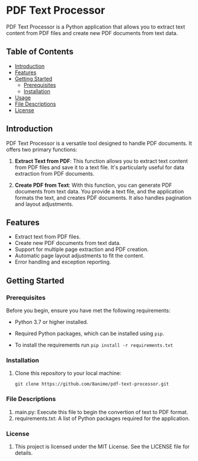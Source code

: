 # PDF Text Processor

PDF Text Processor is a Python application that allows you to extract text content from PDF files and create new PDF documents from text data.

## Table of Contents
- [Introduction](#introduction)
- [Features](#features)
- [Getting Started](#getting-started)
  - [Prerequisites](#prerequisites)
  - [Installation](#installation)
- [Usage](#usage)
- [File Descriptions](#file-descriptions)
- [License](#license)

## Introduction

PDF Text Processor is a versatile tool designed to handle PDF documents. It offers two primary functions:

1. **Extract Text from PDF**: This function allows you to extract text content from PDF files and save it to a text file. It's particularly useful for data extraction from PDF documents.

2. **Create PDF from Text**: With this function, you can generate PDF documents from text data. You provide a text file, and the application formats the text, and creates PDF documents. It also handles pagination and layout adjustments.

## Features

- Extract text from PDF files.
- Create new PDF documents from text data.
- Support for multiple page extraction and PDF creation.
- Automatic page layout adjustments to fit the content.
- Error handling and exception reporting.

## Getting Started

### Prerequisites

Before you begin, ensure you have met the following requirements:

- Python 3.7 or higher installed.
- Required Python packages, which can be installed using `pip`.

- To install the requirements run `pip install -r requirements.txt`

### Installation

1. Clone this repository to your local machine:

   ```shell
   git clone https://github.com/8anime/pdf-text-processor.git

### File Descriptions

1. main.py: Execute this file to begin the convertion of text to PDF format.
2. requirements.txt: A list of Python packages required for the application.

### License

1. This project is licensed under the MIT License. See the LICENSE file for details.